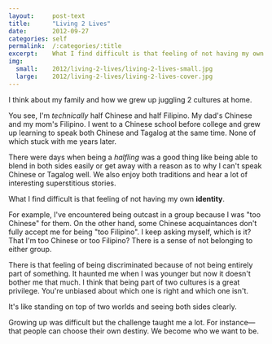 ```yaml
---
layout:     post-text
title:      "Living 2 Lives"
date:       2012-09-27
categories: self
permalink:  /:categories/:title
excerpt:    What I find difficult is that feeling of not having my own identity
img:
  small:    2012/living-2-lives/living-2-lives-small.jpg
  large:    2012/living-2-lives/living-2-lives-cover.jpg
---
```


I think about my family and how we grew up juggling 2 cultures at home.

You see, I'm *technically* half Chinese and half Filipino. My dad's Chinese and my mom's Filipino. I went to a Chinese school before college and grew up learning to speak both Chinese and Tagalog at the same time. None of which stuck with me years later.

There were days when being a *halfling* was a good thing like being able to blend in both sides easily or get away with a reason as to why I can't speak Chinese or Tagalog well. We also enjoy both traditions and hear a lot of interesting superstitious stories.

What I find difficult is that feeling of not having my own **identity**.

For example, I've encountered being outcast in a group because I was "too Chinese" for them. On the other hand, some Chinese acquaintances don't fully accept me for being "too Filipino". I keep asking myself, which is it? That I'm too Chinese or too Filipino? There is a sense of not belonging to either group.

There is that feeling of being discriminated because of not being entirely part of something. It haunted me when I was younger but now it doesn't bother me that much. I think that being part of two cultures is a great privilege. You're unbiased about which one is right and which one isn't.

It's like standing on top of two worlds and seeing both sides clearly.

Growing up was difficult but the challenge taught me a lot. For instance&mdash;that people can choose their own destiny. We become who we want to be.
